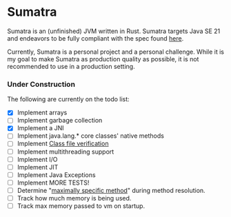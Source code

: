 # Sumatra

Sumatra is an (unfinished) JVM written in Rust. Sumatra targets Java SE 21 and endeavors to be fully compliant with the spec found [here](https://docs.oracle.com/javase/specs/jvms/se21/html/index.html).

Currently, Sumatra is a personal project and a personal challenge. While it is my goal to make Sumatra as production quality
as possible, it is not recommended to use in a production setting.

### Under Construction

The following are currently on the todo list:

- [x] Implement arrays
- [ ] Implement garbage collection
- [x] Implement a JNI
- [ ] Implement java.lang.* core classes' native methods
- [ ] Implement [Class file verification](https://docs.oracle.com/javase/specs/jvms/se21/html/jvms-4.html#jvms-4.10)
- [ ] Implement multithreading support
- [ ] Implement I/O
- [ ] Implement JIT
- [ ] Implement Java Exceptions
- [ ] Implement MORE TESTS!
- [ ] Determine "[maximally specific method](https://docs.oracle.com/javase/specs/jls/se8/html/jls-15.html#jls-15.12.2.5)" during method resolution.
- [ ] Track how much memory is being used. 
- [ ] Track max memory passed to vm on startup. 
